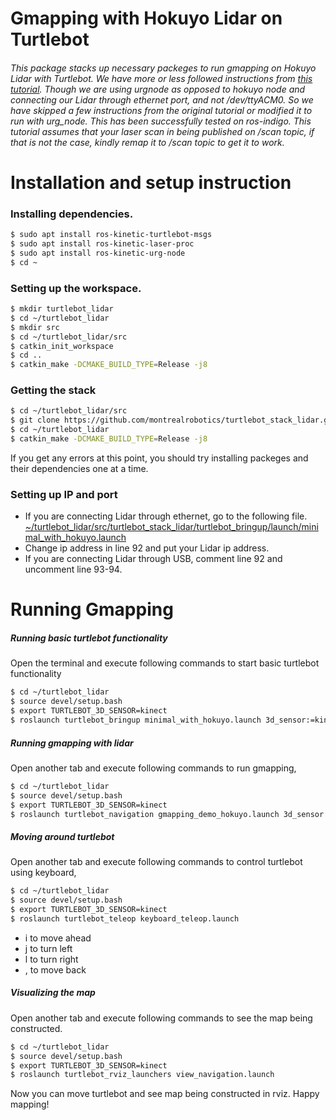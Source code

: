 # Gmapping with Hokuyo Lidar on Turtlebot

###### This package stacks up necessary packeges to run gmapping on Hokuyo Lidar with Turtlebot. We have more or less followed instructions from [this tutorial](http://wiki.ros.org/turtlebot/Tutorials/indigo/Adding%20a%20lidar%20to%20the%20turtlebot%20using%20hector_models%20%28Hokuyo%20UTM-30LX%29). Though we are using urgnode as opposed to hokuyo node and connecting our Lidar through ethernet port, and not /dev/ttyACM0. So we have skipped a few instructions from the original tutorial or modified it to run with urg_node. This has been successfully tested on ros-indigo. This tutorial assumes that your laser scan in being published on /scan topic, if that is not the case, kindly remap it to /scan topic to get it to work.

# Installation and setup instruction

### Installing dependencies.  

```sh
$ sudo apt install ros-kinetic-turtlebot-msgs
$ sudo apt install ros-kinetic-laser-proc
$ sudo apt install ros-kinetic-urg-node
$ cd ~
```

### Setting up the workspace.

```sh
$ mkdir turtlebot_lidar
$ cd ~/turtlebot_lidar
$ mkdir src
$ cd ~/turtlebot_lidar/src
$ catkin_init_workspace
$ cd ..
$ catkin_make -DCMAKE_BUILD_TYPE=Release -j8
```

### Getting the stack

```sh
$ cd ~/turtlebot_lidar/src
$ git clone https://github.com/montrealrobotics/turtlebot_stack_lidar.git
$ cd ~/turtlebot_lidar
$ catkin_make -DCMAKE_BUILD_TYPE=Release -j8
```
If you get any errors at this point, you should try installing packeges and their dependencies one at a time. 

### Setting up IP and port

- If you are connecting Lidar through ethernet, go to the following file. [~/turtlebot_lidar/src/turtlebot_stack_lidar/turtlebot_bringup/launch/minimal_with_hokuyo.launch](~/turtlebot_lidar/src/turtlebot_stack_lidar/turtlebot_bringup/launch/minimal_with_hokuyo.launch)  
- Change ip address in line 92 and put your Lidar ip address. 
- If you are connecting Lidar through USB, comment line 92 and uncomment line 93-94. 
 
# Running Gmapping

##### Running basic turtlebot functionality
Open the terminal and execute following commands to start basic turtlebot functionality
```sh
$ cd ~/turtlebot_lidar
$ source devel/setup.bash
$ export TURTLEBOT_3D_SENSOR=kinect
$ roslaunch turtlebot_bringup minimal_with_hokuyo.launch 3d_sensor:=kinect
```

##### Running gmapping with lidar
Open another tab and execute following commands to run gmapping,
```sh
$ cd ~/turtlebot_lidar
$ source devel/setup.bash
$ export TURTLEBOT_3D_SENSOR=kinect
$ roslaunch turtlebot_navigation gmapping_demo_hokuyo.launch 3d_sensor:=kinect
```

##### Moving around turtlebot
Open another tab and execute following commands to control turtlebot using keyboard,
```sh
$ cd ~/turtlebot_lidar
$ source devel/setup.bash
$ export TURTLEBOT_3D_SENSOR=kinect
$ roslaunch turtlebot_teleop keyboard_teleop.launch
```
- i to move ahead
- j to turn left
- l to turn right
- , to move back

##### Visualizing the map
Open another tab and execute following commands to see the map being constructed.
```sh
$ cd ~/turtlebot_lidar
$ source devel/setup.bash
$ export TURTLEBOT_3D_SENSOR=kinect
$ roslaunch turtlebot_rviz_launchers view_navigation.launch
```

Now you can move turtlebot and see map being constructed in rviz. Happy mapping!
